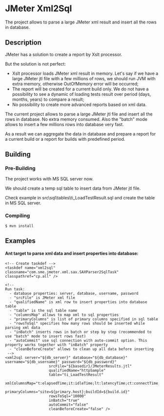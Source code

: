# JMeter Xml2Sql

The project allows to parse a large JMeter xml result and insert all the rows in database. 


## Description

JMeter has a solution to create a report by Xslt processor.

But the solution is not perfect:
  - Xslt processor loads JMeter xml result in memory. Let's say if we have a large JMeter jtl file with a few millions of rows, we should run JVM with extra memory, otherwise OutOfMemory error will be occurred;
  - The report will be created for a current build only. We do not have a possibility to see a dynamic of loading tests result over period (days, months, years) to compare a result;
  - No possibility to create more advanced reports based on xml data.

The current project allows to parse a large JMeter jtl file and insert all the rows in database.
No extra memory consumed. Also the "batch" mode allows to insert a few millions rows into database very fast. 

As a result we can aggregate the data in database and prepare a report for a current build or a report for builds with predefined period.


## Building

### Pre-Building
The project works with MS SQL server now.

We should create a temp sql table to insert data from JMeter jtl file.

Check example in src\sql\tables\ti_LoadTestResult.sql and create the table in MS SQL server. 

### Compiling

```
$ mvn install
```

## Examples

#### Ant target to parse xml data and insert properties into database:


```
<!-- Create taskdef -->
<taskdef name="xml2sql" classname="com.sme.jmeter.xml.sax.SAXParser2SqlTask" classpathref="cp.all" />

<!--
Run task:
  - database properties: server, database, username, password
  - "srcFile" is JMeter xml file
  - "qualifiedName" is xml row to insert properties into database table
  - "table" is the sql table name
  - "columnsMap" allows to map xml to sql properties
  - "primaryColumns" is list of primary columns specified in sql table
  - "rowsToSql" specifies how many rows should be inserted while parsing xml data 
  - "inBatch" inserts rows in batch or step by step (recommended to use "batch" mode to insert rows fast)
  - "autoCommit" use sql connection with auto-commit option. This property works together with "inBatch" property
  - "cleanBeforeCreate" allows to clean up all data before inserting
 -->
<xml2sql server="${db_server}" database="${db_database}" username="${db_username}" password="${db_password}"
					srcFile="${basedir}/JMeterResults.jtl"
					qualifiedName="httpSample"
					table="ti_LoadTestResult"
					xmlColumnsMap="t:elapsedTime;it:idleTime;lt:latencyTime;ct:connectTime;ts:timeStamp;s:successFlag;lb:label;rc:responseCode;rm:responseMessage;tn:threadName;dt:dataType;by:bytes;sby:sentBytes;ng:activeThreadsInGroup;na:activeThreadsInAllGroups;hn:hostName;xt:correlationId;java.net.URL:request"
					primaryColumns="site=${primary.host};buildId=${build.id}"
					rowsToSql="10000"
					inBatch="true"
					autoCommit="false"
					cleanBeforeCreate="false" />

```

